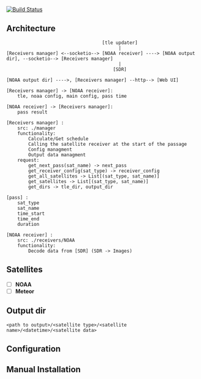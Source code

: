 [![Build Status](https://travis-ci.org/vas0x59/raspberrypi_satellite_receiver.svg?branch=master)](https://travis-ci.org/vas0x59/raspberrypi_satellite_receiver)


## Architecture
```
                                   [tle updater]
                                         |
[Receivers manager] <--socketio--> [NOAA receiver] ----> [NOAA output dir], --socketio--> [Receivers manager]
                                         |
                                       [SDR]

[NOAA output dir] ---->, [Receivers manager] --http--> [Web UI]

[Receivers manager] -> [NOAA receiver]:
    tle, noaa config, main config, pass time

[NOAA receiver] -> [Receivers manager]:
    pass result

[Receivers manager] :
    src: ./manager
    functionality:
        Calculate/Get schedule
        Calling the satellite receiver at the start of the passage
        Config managment
        Output data managment
    request:
        get_next_pass(sat_name) -> next_pass
        get_receiver_config(sat_type) -> receiver_config
        get_all_satellites -> List[(sat_type, sat_name)]
        get_satellites -> List[(sat_type, sat_name)]
        get_dirs -> tle_dir, output_dir

[pass] : 
    sat_type
    sat_name
    time_start
    time_end
    duration

[NOAA receiver] :
    src: ./receivers/NOAA
    functionality:
        Decode data from [SDR] (SDR -> Images)

```

## Satellites
 - [ ] **NOAA**
 - [ ] **Meteor**

## Output dir
```
<path to output>/<satellite type>/<satellite name>/<datetime>/<satellite data>
```

## Configuration

## Manual Installation 

